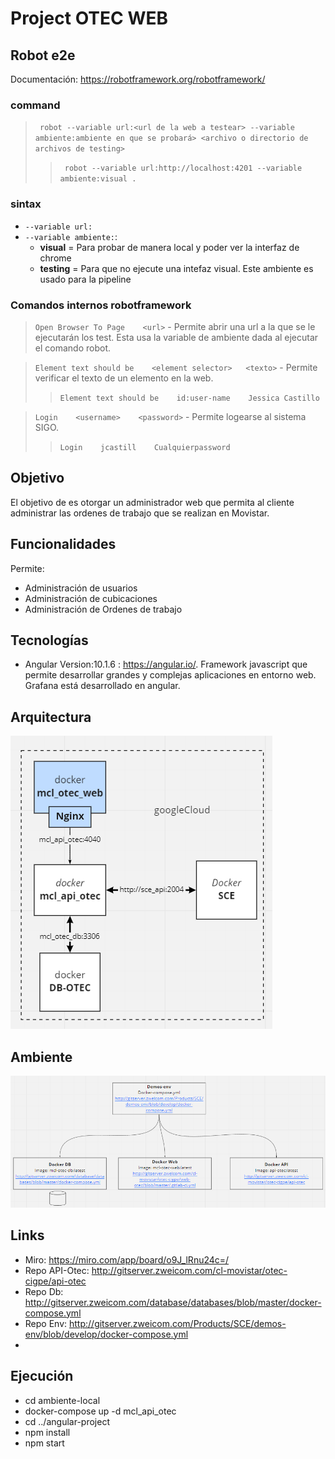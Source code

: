 # Project OTEC WEB

## Robot e2e
Documentación: https://robotframework.org/robotframework/
### **command**

> ``` robot --variable url:<url de la web a testear> --variable ambiente:ambiente en que se probará> <archivo o directorio de archivos de testing>```
>> ``` robot --variable url:http://localhost:4201 --variable ambiente:visual .```

### sintax
- ```--variable url: ```
- ```--variable ambiente:```: 
    - **visual** = Para probar de manera local y poder ver la interfaz de chrome
    - **testing** = Para que no ejecute una intefaz visual. Este ambiente es usado para la pipeline

### Comandos internos robotframework

>`Open Browser To Page    <url>` - Permite abrir una url a la que se le ejecutarán los test. Esta usa la variable de ambiente dada al ejecutar el comando robot.

>`Element text should be    <element selector>   <texto>` - Permite verificar el texto de un elemento en la web.
>> `Element text should be    id:user-name    Jessica Castillo`

>`Login    <username>    <password>` - Permite logearse al sistema SIGO.
>> `Login    jcastill    Cualquierpassword`


## Objetivo

El objetivo de es otorgar un administrador web que permita al cliente administrar las ordenes de trabajo que se realizan en Movistar.

## Funcionalidades

Permite:

- Administración de usuarios
- Administración de cubicaciones
- Administración de Ordenes de trabajo

## Tecnologías

- Angular Version:10.1.6 : <https://angular.io/>.
Framework javascript que permite desarrollar grandes y complejas aplicaciones en entorno web. Grafana está desarrollado en angular.

## Arquitectura

![Diagrama](./images/Arquitectura.PNG)

## Ambiente

![Diagrama](./images/Ambiente.PNG)

## Links

- Miro: <https://miro.com/app/board/o9J_lRnu24c=/>
- Repo API-Otec: <http://gitserver.zweicom.com/cl-movistar/otec-cigpe/api-otec>
- Repo Db: <http://gitserver.zweicom.com/database/databases/blob/master/docker-compose.yml>
- Repo Env: <http://gitserver.zweicom.com/Products/SCE/demos-env/blob/develop/docker-compose.yml>
- 

## Ejecución

- cd ambiente-local
- docker-compose up -d mcl_api_otec
- cd ../angular-project
- npm install
- npm start

